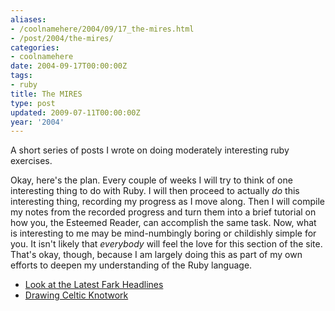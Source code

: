 ```yaml
---
aliases:
- /coolnamehere/2004/09/17_the-mires.html
- /post/2004/the-mires/
categories:
- coolnamehere
date: 2004-09-17T00:00:00Z
tags:
- ruby
title: The MIRES
type: post
updated: 2009-07-11T00:00:00Z
year: '2004'
---
```

A short series of posts I wrote on doing moderately interesting ruby exercises.
<!--more-->

Okay, here's the plan. Every couple of weeks I will try to think of one
interesting thing to do with Ruby. I will then proceed to actually *do*
this interesting thing, recording my progress as I move along. Then I will
compile my notes from the recorded progress and turn them into a brief
tutorial on how you, the Esteemed Reader, can accomplish the same task. 
Now, what is interesting to me may be mind-numbingly boring or childishly 
simple for you. It isn't likely that *everybody* will feel the love
for this section of the site. That's okay, though, because I am largely
doing this as part of my own efforts to deepen my understanding of the
Ruby language.

* [Look at the Latest Fark Headlines](/post/2004/look-at-the-latest-fark-headlines/)
* [Drawing Celtic Knotwork](/post/2004/drawing-celtic-knotwork/)
